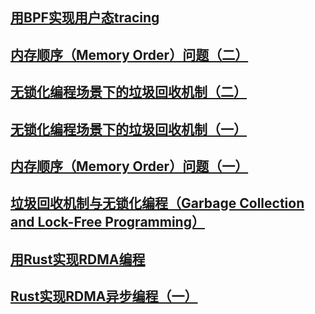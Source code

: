 ## [用BPF实现用户态tracing](bpf_usdt.md)
## [内存顺序（Memory Order）问题（二）](memory_order_2.html)
## [无锁化编程场景下的垃圾回收机制（二）](hp.html)
## [无锁化编程场景下的垃圾回收机制（一）](gc_and_lock_free.html)
## [内存顺序（Memory Order）问题（一）](memory_order_1.html)
## [垃圾回收机制与无锁化编程（Garbage Collection and Lock-Free Programming）](gc_and_lock_free.html)
## [用Rust实现RDMA编程](rust_rmda_1.html)
## [Rust实现RDMA异步编程（一）](rust_async_rdma_1.html)

